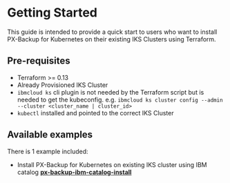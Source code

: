 # Getting Started

This guide is intended to provide a quick start to users who want to install PX-Backup for Kubernetes on their existing IKS Clusters using Terraform.

## Pre-requisites

- Terraform >= 0.13
- Already Provisioned IKS Cluster
- `ibmcloud ks` cli plugin is not needed by the Terraform script but is needed to get the kubeconfig. e.g. `ibmcloud ks cluster config --admin --cluster <cluster_name | cluster_id>`
- `kubectl` installed and pointed to the correct IKS Cluster

## Available examples

There is 1 example included:

- Install PX-Backup for Kubernetes on existing IKS cluster using IBM catalog **[px-backup-ibm-catalog-install](https://github.com/atrivedi-px/terraform-ibm-portworx-backup/tree/ibm-catalog-px-backup-install/examples/px-backup-ibm-catalog-install)**